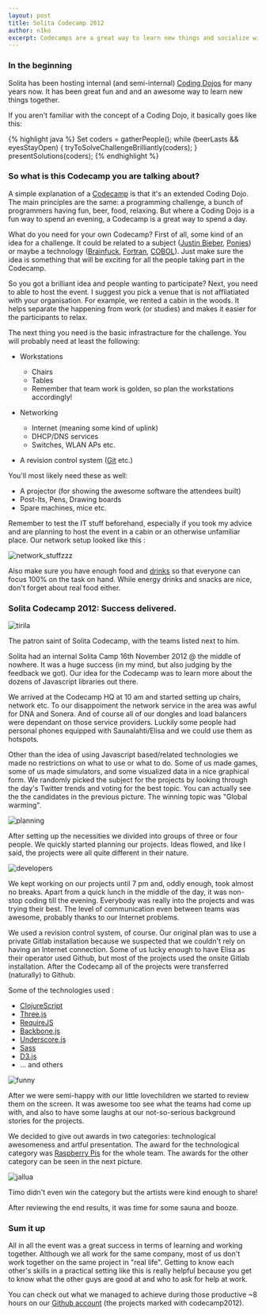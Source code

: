 ```yaml
---
layout: post
title: Solita Codecamp 2012
author: n1ko
excerpt: Codecamps are a great way to learn new things and socialize with your mates. Solita hosted its first internal Codecamp november 2012 and it was a great success!
---
```


### In the beginning ###

Solita has been hosting internal (and semi-internal)
[Coding Dojos](http://codingdojo.org/cgi-bin/wiki.pl?WhatIsCodingDojo)
for many years now. It has been great fun and and an awesome way to
learn new things together.

If you aren't familiar with the concept of a Coding Dojo, it basically
goes like this:

{% highlight java %}
Set<Programmer> coders = gatherPeople();
while (beerLasts && eyesStayOpen) {
    tryToSolveChallengeBrilliantly(coders);
}
presentSolutions(coders);
{% endhighlight %}

### So what is this Codecamp you are talking about? ###

A simple explanation of a
[Codecamp](http://en.wikipedia.org/wiki/Code_Camp) is that it's an
extended Coding Dojo. The main principles are the same: a programming
challenge, a bunch of programmers having fun, beer, food, relaxing.
But where a Coding Dojo is a fun way to spend an evening, a Codecamp
is a great way to spend a day.

What do you need for your own Codecamp? First of all, some kind of an
idea for a challenge. It could be related to a subject
([Justin Bieber](http://www.justinbiebermusic.com),
[Ponies](http://www.hasbro.com/mylittlepony)) or maybe a technology
([Brainfuck](http://esolangs.org/wiki/brainfuck),
[Fortran](http://www.fortran.com/),
[COBOL](http://www.webopedia.com/TERM/C/COBOL.html)). Just make sure
the idea is something that will be exciting for all the people taking
part in the Codecamp.

So you got a brilliant idea and people wanting to participate? Next,
you need to able to host the event. I suggest you pick a venue that is
not affliatiated with your organisation. For example, we rented a
cabin in the woods. It helps separate the happening from work (or
studies) and makes it easier for the participants to relax.

The next thing you need is the basic infrastracture for the challenge.
You will probably need at least the following:

* Workstations
  * Chairs
  * Tables
  * Remember that team work is golden, so plan the workstations accordingly!

* Networking
  * Internet (meaning some kind of uplink)
  * DHCP/DNS services
  * Switches, WLAN APs etc.

* A revision control system ([Git](http://git-scm.com/) etc.)

You'll most likely need these as well:

* A projector (for showing the awesome software the attendees built)
* Post-Its, Pens, Drawing boards
* Spare machines, mice etc.

Remember to test the IT stuff beforehand, especially if you took my
advice and are planning to host the event in a cabin or an otherwise
unfamiliar place. Our network setup looked like this :

![network_stuffzzz](/img/codecamp/codecamp_interweb.jpg)

Also make sure you have enough food and [drinks](http://xkcd.com/323/)
so that everyone can focus 100% on the task on hand. While energy
drinks and snacks are nice, don't forget about real food either.

### Solita Codecamp 2012: Success delivered. ###

![tirila](/img/codecamp/ascii_tirila.jpg)

The patron saint of Solita Codecamp, with the teams listed next to him.

Solita had an internal Solita Camp 16th November 2012 @ the middle of
nowhere. It was a huge success (in my mind, but also judging by the
feedback we got). Our idea for the Codecamp was to learn more about
the dozens of Javascript libraries out there.

We arrived at the Codecamp HQ at 10 am and started setting up chairs,
network etc. To our disappoiment the network service in the area was
awful for DNA and Sonera. And of course all of our dongles and load
balancers were dependant on those service providers. Luckily some
people had personal phones equipped with Saunalahti/Elisa and we could
use them as hotspots.

Other than the idea of using Javascript based/related technologies we
made no restrictions on what to use or what to do. Some of us made
games, some of us made simulators, and some visualized data in a nice
graphical form. We randomly picked the subject for the projects by
looking through the day's Twitter trends and voting for the best
topic. You can actually see the the candidates in the previous
picture. The winning topic was "Global warming".

![planning](/img/codecamp/concept.jpg)

After setting up the necessities we divided into groups of three or
four people. We quickly started planning our projects. Ideas flowed,
and like I said, the projects were all quite different in their
nature.

![developers](/img/codecamp/developersdevelopersdevelopers.jpg)

We kept working on our projects until 7 pm and, oddly enough, took
almost no breaks. Apart from a quick lunch in the middle of the day,
it was non-stop coding till the evening. Everybody was really into the
projects and was trying their best. The level of communication even
between teams was awesome, probably thanks to our Internet problems.

We used a revision control system, of course. Our original plan was to
use a private Gitlab installation because we suspected that we
couldn't rely on having an Internet connection. Some of us lucky
enough to have Elisa as their operator used Github, but most of the
projects used the onsite Gitlab installation. After the Codecamp all
of the projects were transferred (naturally) to Github.

Some of the technologies used :

* [ClojureScript](https://github.com/clojure/clojurescript)
* [Three.js](https://github.com/mrdoob/three.js/)
* [RequireJS](http://requirejs.org/)
* [Backbone.js](http://backbonejs.org/)
* [Underscore.js](http://underscorejs.org/)
* [Sass](http://sass-lang.com/)
* [D3.js](http://d3js.org/)
* ... and others

![funny](/img/codecamp/very_funny.jpg)

After we were semi-happy with our little lovechildren we started to
review them on the screen. It was awesome too see what the teams had
come up with, and also to have some laughs at our not-so-serious
background stories for the projects.

We decided to give out awards in two categories: technological
awesomeness and artful presentation. The award for the technological
category was [Raspberry Pis](http://www.raspberrypi.org/) for the
whole team. The awards for the other category can be seen in the next
picture.

![jallua](/img/codecamp/timo_juo_jallua.jpg)

Timo didn't even win the category but the artists were kind enough to
share!

After reviewing the end results, it was time for some sauna and booze.

### Sum it up ###

All in all the event was a great success in terms of learning and
working together. Although we all work for the same company, most of
us don't work together on the same project in "real life". Getting to
know each other's skills in a practical setting like this is really
helpful because you get to know what the other guys are good at and
who to ask for help at work.

You can check out what we managed to achieve during those productive
~8 hours on our [Github account](https://github.com/solita) (the
projects marked with codecamp2012).

